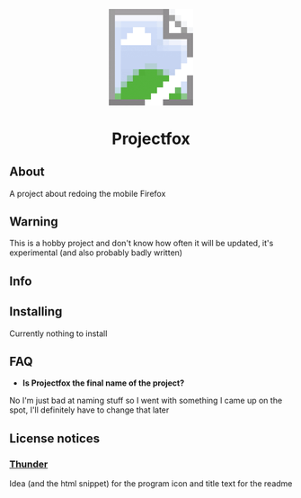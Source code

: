 <p align="center">
  <img src="./project/missing-icon.png" alt="Project logo" width="150">
</p>

<h1 align="center">Projectfox</h1>

## About
A project about redoing the mobile Firefox
## Warning 
This is a hobby project and  don't know how often it will be updated, it's experimental (and also probably badly written)
## Info

## Installing
Currently nothing to install 
## FAQ
* **Is Projectfox the final name of the project?**

No I'm just bad at naming stuff so I went with something I came up on the spot, I'll definitely have to change that later
## License notices
### [Thunder](https://github.com/thunder-app/thunder)
Idea (and the html snippet) for the program icon and title text for the readme
